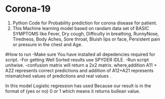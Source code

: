 # Corona-19
1) Python Code for Probability prediction for corona disease for patient.  
2) This Machine learning model based on randam data set of BASIC SYMPTOMS like Fever, 	Dry cough,	Difficulty in breathing, RunnyNose,	Tiredness,	Body Aches,	Sore throat,	Bluish lips or face,	Persistent pain or pressure in the chest and Age.

#How to run
-Make sure You have installed all depedencies required for script.
-For getting Well Sorted results use SPYDER IDLE.
-Run script unitwise. 
-confusion matrix will return a 2x2 matrix. where,addition A11 + A22 represents correct predictions and addition of A12+A21 represents mismatched values of predictions and real values . 

In this model Logistic regression has used Because our result is in the format of (yes or no) 0 or 1 which means it returns bullean value. 
